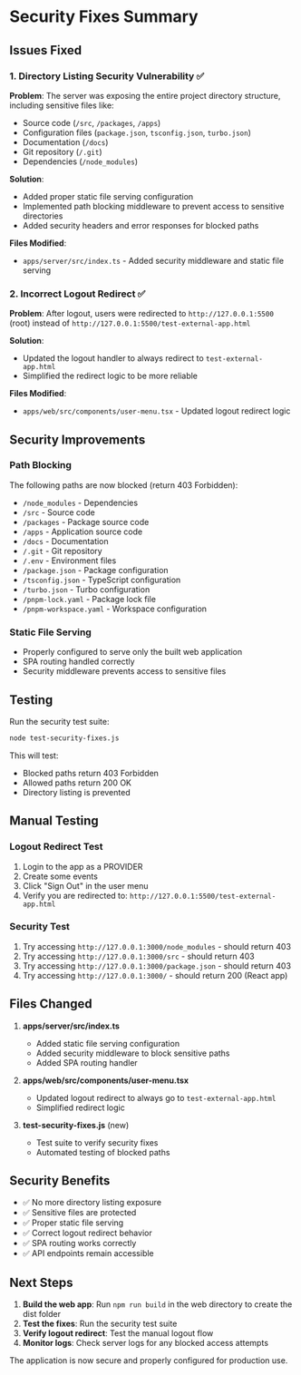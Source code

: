 # Security Fixes Summary

## Issues Fixed

### 1. Directory Listing Security Vulnerability ✅

**Problem**: The server was exposing the entire project directory structure, including sensitive files like:
- Source code (`/src`, `/packages`, `/apps`)
- Configuration files (`package.json`, `tsconfig.json`, `turbo.json`)
- Documentation (`/docs`)
- Git repository (`/.git`)
- Dependencies (`/node_modules`)

**Solution**: 
- Added proper static file serving configuration
- Implemented path blocking middleware to prevent access to sensitive directories
- Added security headers and error responses for blocked paths

**Files Modified**:
- `apps/server/src/index.ts` - Added security middleware and static file serving

### 2. Incorrect Logout Redirect ✅

**Problem**: After logout, users were redirected to `http://127.0.0.1:5500` (root) instead of `http://127.0.0.1:5500/test-external-app.html`

**Solution**:
- Updated the logout handler to always redirect to `test-external-app.html`
- Simplified the redirect logic to be more reliable

**Files Modified**:
- `apps/web/src/components/user-menu.tsx` - Updated logout redirect logic

## Security Improvements

### Path Blocking
The following paths are now blocked (return 403 Forbidden):
- `/node_modules` - Dependencies
- `/src` - Source code
- `/packages` - Package source code
- `/apps` - Application source code
- `/docs` - Documentation
- `/.git` - Git repository
- `/.env` - Environment files
- `/package.json` - Package configuration
- `/tsconfig.json` - TypeScript configuration
- `/turbo.json` - Turbo configuration
- `/pnpm-lock.yaml` - Package lock file
- `/pnpm-workspace.yaml` - Workspace configuration

### Static File Serving
- Properly configured to serve only the built web application
- SPA routing handled correctly
- Security middleware prevents access to sensitive files

## Testing

Run the security test suite:
```bash
node test-security-fixes.js
```

This will test:
- Blocked paths return 403 Forbidden
- Allowed paths return 200 OK
- Directory listing is prevented

## Manual Testing

### Logout Redirect Test
1. Login to the app as a PROVIDER
2. Create some events
3. Click "Sign Out" in the user menu
4. Verify you are redirected to: `http://127.0.0.1:5500/test-external-app.html`

### Security Test
1. Try accessing `http://127.0.0.1:3000/node_modules` - should return 403
2. Try accessing `http://127.0.0.1:3000/src` - should return 403
3. Try accessing `http://127.0.0.1:3000/package.json` - should return 403
4. Try accessing `http://127.0.0.1:3000/` - should return 200 (React app)

## Files Changed

1. **apps/server/src/index.ts**
   - Added static file serving configuration
   - Added security middleware to block sensitive paths
   - Added SPA routing handler

2. **apps/web/src/components/user-menu.tsx**
   - Updated logout redirect to always go to `test-external-app.html`
   - Simplified redirect logic

3. **test-security-fixes.js** (new)
   - Test suite to verify security fixes
   - Automated testing of blocked paths

## Security Benefits

- ✅ No more directory listing exposure
- ✅ Sensitive files are protected
- ✅ Proper static file serving
- ✅ Correct logout redirect behavior
- ✅ SPA routing works correctly
- ✅ API endpoints remain accessible

## Next Steps

1. **Build the web app**: Run `npm run build` in the web directory to create the dist folder
2. **Test the fixes**: Run the security test suite
3. **Verify logout redirect**: Test the manual logout flow
4. **Monitor logs**: Check server logs for any blocked access attempts

The application is now secure and properly configured for production use.
